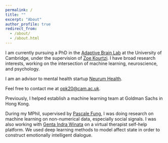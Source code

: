 ```yaml
---
permalink: /
title: ""
excerpt: "About"
author_profile: true
redirect_from: 
  - /about/
  - /about.html
---
```


I am currently pursuing a PhD in the [Adaptive Brain Lab](https://www.abg.psychol.cam.ac.uk/) at the University of Cambridge, under the supervision of [Zoe Kourtzi](https://www.psychol.cam.ac.uk/staff/professor-zoe-kourtzi). I have broad research interests, working on the intersection of machine learning, neuroscience, and psychology.

I am an advisor to mental health startup [Neurum Health](https://www.neurumhealth.com).

Feel free to contact me at <a href="mailto:opk20@cam.ac.uk">opk20@cam.ac.uk</a>.

Previously, I helped establish a machine learning team at Goldman Sachs in Hong Kong.

During my MPhil, supervised by [Pascale Fung](http://www.ee.ust.hk/~pascale/), I was doing research on machine learning on non-numerical data, especially social signals. I was also working with [Genta Indra Winata](https://gentaiscool.github.io/) on a virtual therapist self-help platform. We used deep learning methods to model affect state in order to construct emotionally intelligent dialogue.
